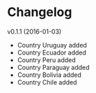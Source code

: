 # Changelog

v0.1.1 (2016-01-03)
* Country Uruguay added
* Country Ecuador added
* Country Peru added
* Country Paraguay added
* Country Bolivia added
* Country Chile added
